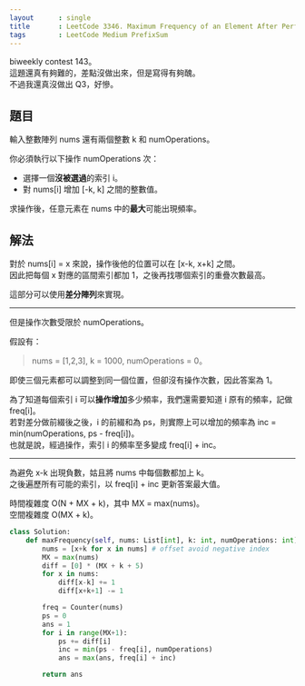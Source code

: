 ```yaml
---
layout      : single
title       : LeetCode 3346. Maximum Frequency of an Element After Performing Operations I
tags        : LeetCode Medium PrefixSum
---
```

biweekly contest 143。  
這題還真有夠難的，差點沒做出來，但是寫得有夠醜。  
不過我還真沒做出 Q3，好慘。  

## 題目

輸入整數陣列 nums 還有兩個整數 k 和 numOperations。  

你必須執行以下操作 numOperations 次：  

- 選擇一個**沒被選過**的索引 i。  
- 對 nums[i] 增加 [-k, k] 之間的整數值。  

求操作後，任意元素在 nums 中的**最大**可能出現頻率。  

## 解法

對於 nums[i] = x 來說，操作後他的位置可以在 [x-k, x+k] 之間。  
因此把每個 x 對應的區間索引都加 1，之後再找哪個索引的重疊次數最高。  

這部分可以使用**差分陣列**來實現。  

---

但是操作次數受限於 numOperations。  

假設有：  
> nums = [1,2,3], k = 1000, numOperations = 0。  

即使三個元素都可以調整到同一個位置，但卻沒有操作次數，因此答案為 1。  

為了知道每個索引 i 可以**操作增加**多少頻率，我們還需要知道 i 原有的頻率，記做 freq[i]。  
若對差分做前綴後之後，i 的前綴和為 ps，則實際上可以增加的頻率為 inc = min(numOperations, ps - freq[i])。  
也就是說，經過操作，索引 i 的頻率至多變成 freq[i] + inc。  

---

為避免 x-k 出現負數，姑且將 nums 中每個數都加上 k。  
之後遍歷所有可能的索引，以 freq[i] + inc 更新答案最大值。  

時間複雜度 O(N + MX + k)，其中 MX = max(nums)。  
空間複雜度 O(MX + k)。  

```python
class Solution:
    def maxFrequency(self, nums: List[int], k: int, numOperations: int) -> int:
        nums = [x+k for x in nums] # offset avoid negative index
        MX = max(nums)
        diff = [0] * (MX + k + 5)
        for x in nums:
            diff[x-k] += 1
            diff[x+k+1] -= 1

        freq = Counter(nums)
        ps = 0
        ans = 1
        for i in range(MX+1):
            ps += diff[i]
            inc = min(ps - freq[i], numOperations)
            ans = max(ans, freq[i] + inc)

        return ans
```
